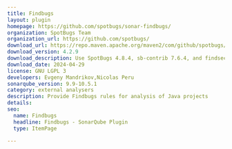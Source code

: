 ```yaml
---
title: Findbugs
layout: plugin
homepage: https://github.com/spotbugs/sonar-findbugs/
organization: SpotBugs Team
organization_url: https://github.com/spotbugs/
download_url: https://repo.maven.apache.org/maven2/com/github/spotbugs/sonar-findbugs-plugin/4.2.9/sonar-findbugs-plugin-4.2.9.jar
download_version: 4.2.9
download_description: Use SpotBugs 4.8.4, sb-contrib 7.6.4, and findsecbugs 1.13.0
download_date: 2024-04-29
license: GNU LGPL 3
developers: Evgeny Mandrikov,Nicolas Peru
sonarqube_version: 9.9-10.5.1
category: external analysers
description: Provide Findbugs rules for analysis of Java projects
details: 
seo:
  name: Findbugs
  headline: Findbugs - SonarQube Plugin
  type: ItemPage

---
```

